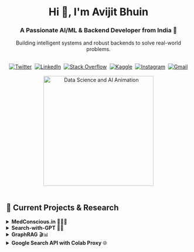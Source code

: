 <div align="center">
  <h1>Hi 👋, I'm Avijit Bhuin</h1>
  <h3>A Passionate AI/ML & Backend Developer from India 🚀</h3>
  <p>
    Building intelligent systems and robust backends to solve real-world problems.
  </p>
</div>

<br>

<div align="center">
  <a href="https://twitter.com/avijitbhuin21" target="blank"><img src="https://img.shields.io/badge/Twitter-1DA1F2?style=for-the-badge&logo=twitter&logoColor=white" alt="Twitter"/></a> 
  <a href="https://linkedin.com/in/avijit-bhuin" target="blank"><img src="https://img.shields.io/badge/LinkedIn-0077B5?style=for-the-badge&logo=linkedin&logoColor=white" alt="LinkedIn"/></a> 
  <a href="https://stackoverflow.com/users/avijit-bhuin" target="blank"><img src="https://img.shields.io/badge/Stack_Overflow-FE7A16?style=for-the-badge&logo=stack-overflow&logoColor=white" alt="Stack Overflow"/></a> 
  <a href="https://kaggle.com/avijitbhuin" target="blank"><img src="https://img.shields.io/badge/Kaggle-20BEFF?style=for-the-badge&logo=kaggle&logoColor=white" alt="Kaggle"/></a> 
  <a href="https://instagram.com/my_photo_dumpstar" target="blank"><img src="https://img.shields.io/badge/Instagram-E4405F?style=for-the-badge&logo=instagram&logoColor=white" alt="Instagram"/></a> 
  <a href="mailto:avijitbhuin21@gmail.com" target="blank"><img src="https://img.shields.io/badge/Gmail-D14836?style=for-the-badge&logo=gmail&logoColor=white" alt="Gmail"/></a>
</div>

<br>

<div align="center">
  <img src="https://media.giphy.com/media/du3J3cXyzhj75IOgvA/giphy.gif" width="300" alt="Data Science and AI Animation"/>
</div>

<br>

## 🔭 Current Projects & Research

<details>
  <summary><b>MedConscious.in</b> 👨‍⚕️🤖</summary>
  <br>
  <p align="left">
      <a href="https://github.com/avijitbhuin21/Doctor_ai" target="_blank">
        <img src="https://img.shields.io/github/stars/avijitbhuin21/Doctor_ai.svg?style=social" alt="Stars on GitHub"/>
      </a>
      <a href="https://github.com/avijitbhuin21/Doctor_ai/fork" target="_blank">
          <img src="https://img.shields.io/github/forks/avijitbhuin21/Doctor_ai.svg?style=social" alt="Forks on GitHub"/>
      </a>
      <a href="https://github.com/avijitbhuin21/Doctor_ai/issues" target="_blank">
          <img src="https://img.shields.io/github/issues/avijitbhuin21/Doctor_ai.svg?style=social" alt="Issues on GitHub"/>
      </a>
        <a href="https://doctor-ai-by-avijit.streamlit.app/" target="_blank">
          <img src="https://img.shields.io/badge/Live_Demo-FF4136?style=for-the-badge&logo=streamlit&logoColor=white" alt="Streamlit Demo"/>
      </a>
  </p>
  <br>
  A medical assistant web application that provides diagnostic assistance to both patients and doctors using Streamlit. It leverages AI to analyze symptoms, medical history, and reports to offer preliminary diagnoses and suggestions.
  <br>
  <b>Tech Stack</b>: Streamlit, Python, Pandas, various ML libraries
</details>

<details>
  <summary><b>Search-with-GPT</b> 🔎🧠</summary>
  <br>
    <p align="left">
      <a href="https://github.com/avijitbhuin21/Search-With-GPT" target="_blank">
        <img src="https://img.shields.io/github/stars/avijitbhuin21/Search-With-GPT.svg?style=social" alt="Stars on GitHub"/>
      </a>
      <a href="https://github.com/avijitbhuin21/Search-With-GPT/fork" target="_blank">
          <img src="https://img.shields.io/github/forks/avijitbhuin21/Search-With-GPT.svg?style=social" alt="Forks on GitHub"/>
      </a>
      <a href="https://github.com/avijitbhuin21/Search-With-GPT/issues" target="_blank">
          <img src="https://img.shields.io/github/issues/avijitbhuin21/Search-With-GPT.svg?style=social" alt="Issues on GitHub"/>
      </a>
        <a href="https://search-with-gpt-avijit.streamlit.app/" target="_blank">
          <img src="https://img.shields.io/badge/Live_Demo-FF4136?style=for-the-badge&logo=streamlit&logoColor=white" alt="Streamlit Demo"/>
      </a>
  </p>
  <br>
  A weekend project that uses LLMs to enhance web searches. It crawls webpages, gathers data (including text, images, and videos), and presents it in structured reports for easier research.
  <br>
  <b>Tech Stack</b>: Python, LLMs, Web Crawling Libraries, Streamlit
</details>

<details>
  <summary><b>GraphRAG</b> 🎬📊</summary>
  <br>
    <p align="left">
      <a href="https://github.com/avijitbhuin21/GraphRAG" target="_blank">
        <img src="https://img.shields.io/github/stars/avijitbhuin21/GraphRAG.svg?style=social" alt="Stars on GitHub"/>
      </a>
      <a href="https://github.com/avijitbhuin21/GraphRAG/fork" target="_blank">
          <img src="https://img.shields.io/github/forks/avijitbhuin21/GraphRAG.svg?style=social" alt="Forks on GitHub"/>
      </a>
      <a href="https://github.com/avijitbhuin21/GraphRAG/issues" target="_blank">
          <img src="https://img.shields.io/github/issues/avijitbhuin21/GraphRAG.svg?style=social" alt="Issues on GitHub"/>
      </a>
  </p>
  <br>
  Combines SQL and Neo4j databases with the Groq API to manage and query movie data efficiently. Demonstrates hybrid database management and advanced querying techniques.
  <br>
  <b>Tech Stack</b>: Python, SQL Server, Neo4j, Groq API
</details>

<details>
  <summary><b>Google Search API with Colab Proxy</b> 🌐</summary>
  <br>
    <p align="left">
      <a href="https://github.com/avijitbhuin21/Google-Search-API-using-Colab-as-a-Proxy-Server" target="_blank">
        <img src="https://img.shields.io/github/stars/avijitbhuin21/Google-Search-API-using-Colab-as-a-Proxy-Server.svg?style=social" alt="Stars on GitHub"/>
      </a>
      <a href="https://github.com/avijitbhuin21/Google-Search-API-using-Colab-as-a-Proxy-Server/fork" target="_blank">
          <img src="https://img.shields.io/github/forks/avijitbhuin21/Google-Search-API-using-Colab-as-a-Proxy-Server.svg?style=social" alt="Forks on GitHub

